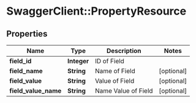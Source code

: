 # SwaggerClient::PropertyResource

## Properties
Name | Type | Description | Notes
------------ | ------------- | ------------- | -------------
**field_id** | **Integer** | ID of Field | 
**field_name** | **String** | Name of Field | [optional] 
**field_value** | **String** | Value of Field | [optional] 
**field_value_name** | **String** | Name Value of Field | [optional] 


